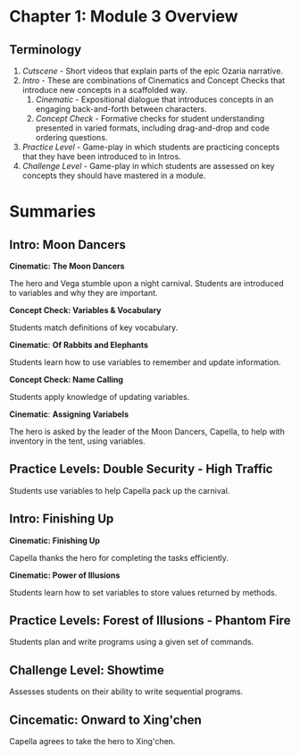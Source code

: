 # Chapter 1: Module 3 Overview

## **Terminology**

1. _Cutscene_ - Short videos that explain parts of the epic Ozaria narrative.
1. _Intro_ - These are combinations of Cinematics and Concept Checks that introduce new concepts in a scaffolded way. 
    1. _Cinematic_ - Expositional dialogue that introduces concepts in an engaging back-and-forth between characters.
    1. _Concept Check_ - Formative checks for student understanding presented in varied formats, including drag-and-drop and code ordering questions.
1. _Practice Level_ - Game-play in which students are practicing concepts that they have been introduced to in Intros.
1. _Challenge Level_ - Game-play in which students are assessed on key concepts they should have mastered in a module.

# Summaries

## Intro: Moon Dancers

**Cinematic: The Moon Dancers**

The hero and Vega stumble upon a night carnival. Students are introduced to variables and why they are important.

**Concept Check: Variables &amp; Vocabulary**

Students match definitions of key vocabulary.

**Cinematic**: **Of Rabbits and Elephants**

Students learn how to use variables to remember and update information.

**Concept Check: Name Calling**

Students apply knowledge of updating variables.

**Cinematic**: **Assigning Variabels**

The hero is asked by the leader of the Moon Dancers, Capella, to help with inventory in the tent, using variables.

## Practice Levels: Double Security - High Traffic

Students use variables to help Capella pack up the carnival.

## Intro: Finishing Up

**Cinematic: Finishing Up**

Capella thanks the hero for completing the tasks efficiently.

**Cinematic: Power of Illusions**

Students learn how to set variables to store values returned by methods.

## Practice Levels: Forest of Illusions - Phantom Fire

Students plan and write programs using a given set of commands.

## Challenge Level: Showtime

Assesses students on their ability to write sequential programs.

## Cincematic: Onward to Xing&#39;chen

Capella agrees to take the hero to Xing&#39;chen.
